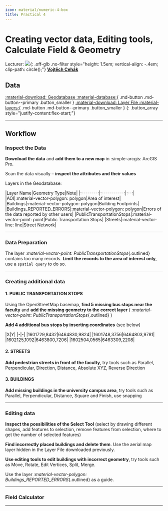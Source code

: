 ```yaml
---
icon: material/numeric-4-box
title: Practical 4
---
```


# Creating vector data, Editing tools, Calculate Field & Geometry

Lecturer: <!-- Cvičící:  -->![](https://geomatics.fsv.cvut.cz/wp-content/uploads/2022/01/03-edit_export@0.3x.jpg){: .off-glb .no-filter style="height: 1.5em; vertical-align: -.4em; clip-path: circle();"} 
[__Vojtěch Cehák__](mailto:vojtech.cehak@fsv.cvut.cz)

## Data

[:material-download: Geodatabase :material-database:](https://geo.fsv.cvut.cz/courses/155GISE/Practical04/Practical04.gdb.zip){ .md-button .md-button--primary .button_smaller }
[:material-download: Layer File :material-layers:](https://geo.fsv.cvut.cz/courses/155GISE/Practical04/Orthophoto_Czechia.lyrx){ .md-button .md-button--primary .button_smaller }
{: .button_array style="justify-content:flex-start;"}

<hr class="level-1">

## Workflow

### Inspect the Data

__Download the data__ and __add them to a new map__ in :simple-arcgis: ArcGIS Pro.

Scan the data visually – __inspect the attributes and their values__

Layers in the Geodatabase:

<div id="id_01" class="table_no_cell_padding table_no_cell_min_width centered_tab_labels" markdown>
|Layer Name|Geometry Type|Note|
|:--------:|:-----------:|:--:|
|AOI|:material-vector-polygon: polygon|Area of interest|
|Buildings|:material-vector-polygon: polygon|Building Footprints|
|Buildings_REPORTED_ERRORS|:material-vector-polygon: polygon|Errors of the data reported by other users|
|PublicTransportationStops|:material-vector-point: point|Public Transportation Stops|
|Streets|:material-vector-line: line|Street Network|
</div>

---

### Data Preparation

The layer _:material-vector-point: PublicTransportationStops_{.outlined} contains too many records. __Limit the records to the area of interest only__, use a `spatial query` to do so.

---

### Creating additional data

#### 1. PUBLIC TRANSPORTATION STOPS

Using the OpenStreetMap basemap, __find 5 missing bus stops near the faculty__ and __add the missing geometry to the correct layer__ ( _:material-vector-point: PublicTransportationStops_{.outlined} )

__Add 4 additional bus stops by inserting coordinates__ (see below)
<div id="id_01" class="table_no_cell_padding table_no_cell_min_width centered_tab_labels" markdown>
|X|Y|
|-|-|
|1601729,8432|6464830,9824|
|1601748,3756|6464803,9781|
|1602125,1092|6463800,7206|
|1602504,0565|6463309,2208|
</div>

#### 2. STREETS

__Add pedestrian streets in front of the faculty__, try tools such as Parallel, Perpendicular, Direction, Distance, Absolute XYZ, Reverse Direction

#### 3. BUILDINGS

__Add missing buildings in the university campus area__, try tools such as Parallel, Perpendicular, Distance, Square and Finish, use snapping

---

### Editing data

__Inspect the possibilities of the Select Tool__ (select by drawing different shapes, add features to selection, remove features from selection, where to get the number of selected features)

__Find incorrectly placed buildings and delete them__. Use the aerial map layer hidden in the Layer File downloaded previously.

__Use editing tools to edit buildings with incorrect geometry__, try tools such as Move, Rotate, Edit Vertices, Split, Merge.

Use the layer _:material-vector-polygon: Buildings_REPORTED_ERRORS_{.outlined} as a guide.

---

### Field Calculator




<hr class="level-1">